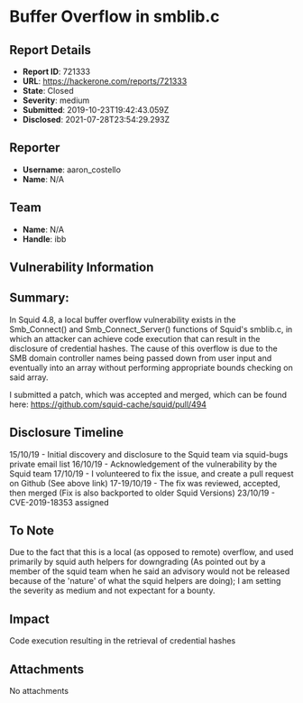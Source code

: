 # Buffer Overflow in smblib.c

## Report Details
- **Report ID**: 721333
- **URL**: https://hackerone.com/reports/721333
- **State**: Closed
- **Severity**: medium
- **Submitted**: 2019-10-23T19:42:43.059Z
- **Disclosed**: 2021-07-28T23:54:29.293Z

## Reporter
- **Username**: aaron_costello
- **Name**: N/A

## Team
- **Name**: N/A
- **Handle**: ibb

## Vulnerability Information
## Summary:

In Squid 4.8, a local buffer overflow vulnerability exists in the 
Smb_Connect() and Smb_Connect_Server() functions of Squid's smblib.c, in which an attacker can achieve code execution that can result in the disclosure of credential hashes. The cause of this overflow is due to the SMB domain controller names being passed down from user input and eventually into an array without performing appropriate bounds checking on said array.

I submitted a patch, which was accepted and merged, which can be found here: 
https://github.com/squid-cache/squid/pull/494

## Disclosure Timeline
15/10/19 - Initial discovery and disclosure to the Squid team via squid-bugs private email list
16/10/19 - Acknowledgement of the vulnerability by the Squid team
17/10/19 - I volunteered to fix the issue, and create a pull request on Github (See above link)
17-19/10/19 - The fix was reviewed, accepted, then merged (Fix is also backported to older Squid Versions)
23/10/19 - CVE-2019-18353 assigned

## To Note
Due to the fact that this is a local (as opposed to remote) overflow, and used primarily by squid auth helpers for downgrading (As pointed out by a member of the squid team when he said an advisory would not be released because of the 'nature' of what the squid helpers are doing); I am setting the severity as medium and not expectant for a bounty.

## Impact

Code execution resulting in the retrieval of credential hashes

## Attachments
No attachments
